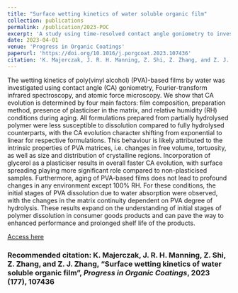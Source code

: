 ```yaml
---
title: "Surface wetting kinetics of water soluble organic film"
collection: publications
permalink: /publication/2023-POC
excerpt: 'A study using time-resolved contact angle goniometry to investigate wetting mechanics of PVA-based thin films.'
date: 2023-04-01
venue: 'Progress in Organic Coatings'
paperurl: 'https://doi.org/10.1016/j.porgcoat.2023.107436'
citation: 'K. Majerczak, J. R. H. Manning, Z. Shi, Z. Zhang, and Z. J. Zhang, “Surface wetting kinetics of water soluble organic film”, Progress in Organic Coatings, 2023 (177), 107436'
---
```

The wetting kinetics of poly(vinyl alcohol) (PVA)-based films by water was investigated using contact angle (CA) goniometry, Fourier-transform infrared spectroscopy, and atomic force microscopy. We show that CA evolution is determined by four main factors: film composition, preparation method, presence of plasticiser in the matrix, and relative humidity (RH) conditions during aging. All formulations prepared from partially hydrolysed polymer were less susceptible to dissolution compared to fully hydrolysed counterparts, with the CA evolution character shifting from exponential to linear for respective formulations. This behaviour is likely attributed to the intrinsic properties of PVA matrices, i.e. changes in free volume, tortuosity, as well as size and distribution of crystalline regions. Incorporation of glycerol as a plasticiser results in overall faster CA evolution, with surface spreading playing more significant role compared to non-plasticised samples. Furthermore, aging of PVA-based films does not lead to profound changes in any environment except 100% RH. For these conditions, the initial stages of PVA dissolution due to water absorption were observed, with the changes in the matrix continuity dependent on PVA degree of hydrolysis. These results expand on the understanding of initial stages of polymer dissolution in consumer goods products and can pave the way to enhanced performance and prolonged shelf life of the products.

[Access here](https://doi.org/10.1016/j.porgcoat.2023.107436)

### Recommended citation: K. Majerczak, J. R. H. Manning, Z. Shi, Z. Zhang, and Z. J. Zhang, “Surface wetting kinetics of water soluble organic film”, _Progress in Organic Coatings_, 2023 (**177**), 107436
